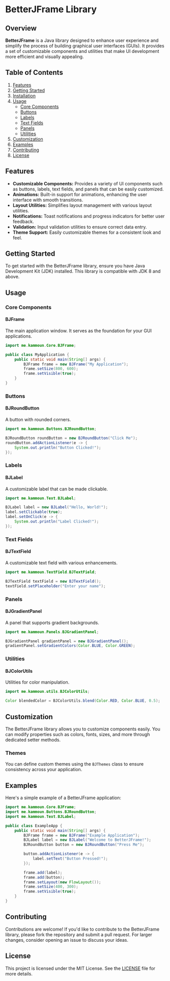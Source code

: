 # BetterJFrame Library

## Overview

**BetterJFrame** is a Java library designed to enhance user experience and simplify the process of building graphical user interfaces (GUIs). It provides a set of customizable components and utilities that make UI development more efficient and visually appealing.

## Table of Contents

1. [Features](#features)
2. [Getting Started](#getting-started)
3. [Installation](#installation)
4. [Usage](#usage)
   - [Core Components](#core-components)
   - [Buttons](#buttons)
   - [Labels](#labels)
   - [Text Fields](#text-fields)
   - [Panels](#panels)
   - [Utilities](#utilities)
5. [Customization](#customization)
6. [Examples](#examples)
7. [Contributing](#contributing)
8. [License](#license)

## Features

- **Customizable Components:** Provides a variety of UI components such as buttons, labels, text fields, and panels that can be easily customized.
- **Animations:** Built-in support for animations, enhancing the user interface with smooth transitions.
- **Layout Utilities:** Simplifies layout management with various layout utilities.
- **Notifications:** Toast notifications and progress indicators for better user feedback.
- **Validation:** Input validation utilities to ensure correct data entry.
- **Theme Support:** Easily customizable themes for a consistent look and feel.

## Getting Started

To get started with the BetterJFrame library, ensure you have Java Development Kit (JDK) installed. This library is compatible with JDK 8 and above.

## Usage

### Core Components

#### BJFrame

The main application window. It serves as the foundation for your GUI applications.

```java
import me.kammoun.Core.BJFrame;

public class MyApplication {
    public static void main(String[] args) {
        BJFrame frame = new BJFrame("My Application");
        frame.setSize(800, 600);
        frame.setVisible(true);
    }
}
```

### Buttons

#### BJRoundButton

A button with rounded corners.

```java
import me.kammoun.Buttons.BJRoundButton;

BJRoundButton roundButton = new BJRoundButton("Click Me");
roundButton.addActionListener(e -> {
    System.out.println("Button Clicked!");
});
```

### Labels

#### BJLabel

A customizable label that can be made clickable.

```java
import me.kammoun.Text.BJLabel;

BJLabel label = new BJLabel("Hello, World!");
label.setClickable(true);
label.setOnClick(e -> {
    System.out.println("Label Clicked!");
});
```

### Text Fields

#### BJTextField

A customizable text field with various enhancements.

```java
import me.kammoun.TextField.BJTextField;

BJTextField textField = new BJTextField();
textField.setPlaceholder("Enter your name");
```

### Panels

#### BJGradientPanel

A panel that supports gradient backgrounds.

```java
import me.kammoun.Panels.BJGradientPanel;

BJGradientPanel gradientPanel = new BJGradientPanel();
gradientPanel.setGradientColors(Color.BLUE, Color.GREEN);
```

### Utilities

#### BJColorUtils

Utilities for color manipulation.

```java
import me.kammoun.utils.BJColorUtils;

Color blendedColor = BJColorUtils.blend(Color.RED, Color.BLUE, 0.5);
```

## Customization

The BetterJFrame library allows you to customize components easily. You can modify properties such as colors, fonts, sizes, and more through dedicated setter methods. 

### Themes

You can define custom themes using the `BJThemes` class to ensure consistency across your application.

## Examples

Here's a simple example of a BetterJFrame application:

```java
import me.kammoun.Core.BJFrame;
import me.kammoun.Buttons.BJRoundButton;
import me.kammoun.Text.BJLabel;

public class ExampleApp {
    public static void main(String[] args) {
        BJFrame frame = new BJFrame("Example Application");
        BJLabel label = new BJLabel("Welcome to BetterJFrame!");
        BJRoundButton button = new BJRoundButton("Press Me");

        button.addActionListener(e -> {
            label.setText("Button Pressed!");
        });

        frame.add(label);
        frame.add(button);
        frame.setLayout(new FlowLayout());
        frame.setSize(400, 300);
        frame.setVisible(true);
    }
}
```

## Contributing

Contributions are welcome! If you'd like to contribute to the BetterJFrame library, please fork the repository and submit a pull request. For larger changes, consider opening an issue to discuss your ideas.

## License

This project is licensed under the MIT License. See the [LICENSE](LICENSE) file for more details.
